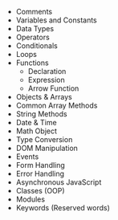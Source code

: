 - Comments
- Variables and Constants
- Data Types
- Operators
- Conditionals
- Loops
- Functions
    - Declaration
    - Expression
    - Arrow Function
- Objects & Arrays
- Common Array Methods
- String Methods
- Date & Time
- Math Object
- Type Conversion
- DOM Manipulation
- Events
- Form Handling
- Error Handling
- Asynchronous JavaScript
- Classes (OOP)
- Modules
- Keywords (Reserved words)